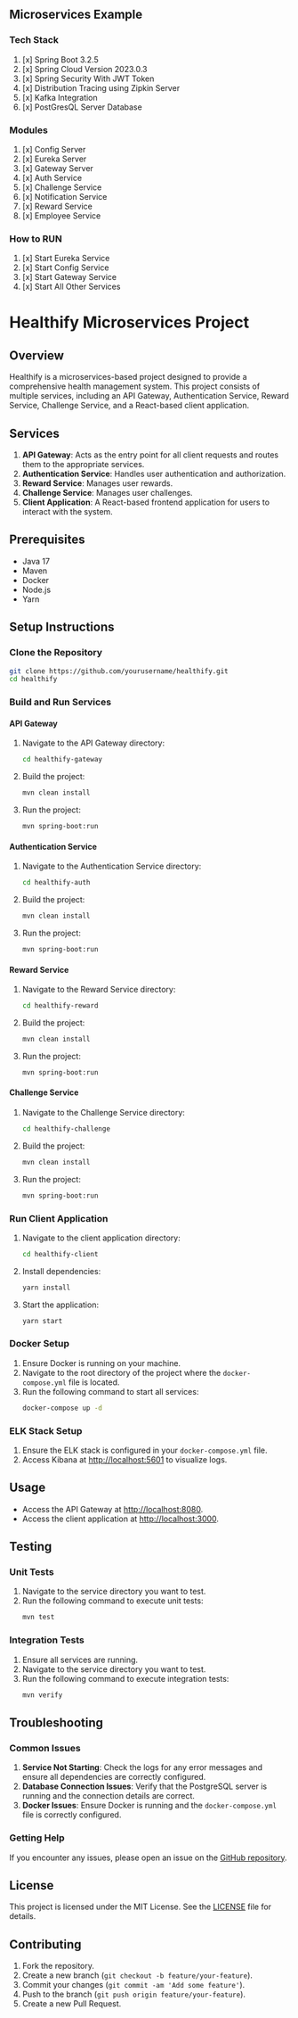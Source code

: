 ## Microservices Example

### Tech Stack

1. [x] Spring Boot 3.2.5
2. [x] Spring Cloud Version 2023.0.3
3. [x] Spring Security With JWT Token
4. [x] Distribution Tracing using Zipkin Server
5. [x] Kafka Integration
6. [x] PostGresQL Server Database

### Modules

1. [x] Config Server
2. [x] Eureka Server
3. [x] Gateway Server
4. [x] Auth Service
5. [x] Challenge Service
6. [x] Notification Service
7. [x] Reward Service
8. [x] Employee Service

### How to RUN

1. [x] Start Eureka Service
2. [x] Start Config Service
3. [x] Start Gateway Service
4. [x] Start All Other Services

# Healthify Microservices Project

## Overview

Healthify is a microservices-based project designed to provide a comprehensive health management system. This project consists of multiple services, including an API Gateway, Authentication Service, Reward Service, Challenge Service, and a React-based client application.

## Services

1. **API Gateway**: Acts as the entry point for all client requests and routes them to the appropriate services.
2. **Authentication Service**: Handles user authentication and authorization.
3. **Reward Service**: Manages user rewards.
4. **Challenge Service**: Manages user challenges.
5. **Client Application**: A React-based frontend application for users to interact with the system.

## Prerequisites

- Java 17
- Maven
- Docker
- Node.js
- Yarn

## Setup Instructions

### Clone the Repository

```sh
git clone https://github.com/yourusername/healthify.git
cd healthify
```

### Build and Run Services

#### API Gateway

1. Navigate to the API Gateway directory:
   ```sh
   cd healthify-gateway
   ```
2. Build the project:
   ```sh
   mvn clean install
   ```
3. Run the project:
   ```sh
   mvn spring-boot:run
   ```

#### Authentication Service

1. Navigate to the Authentication Service directory:
   ```sh
   cd healthify-auth
   ```
2. Build the project:
   ```sh
   mvn clean install
   ```
3. Run the project:
   ```sh
   mvn spring-boot:run
   ```

#### Reward Service

1. Navigate to the Reward Service directory:
   ```sh
   cd healthify-reward
   ```
2. Build the project:
   ```sh
   mvn clean install
   ```
3. Run the project:
   ```sh
   mvn spring-boot:run
   ```

#### Challenge Service

1. Navigate to the Challenge Service directory:
   ```sh
   cd healthify-challenge
   ```
2. Build the project:
   ```sh
   mvn clean install
   ```
3. Run the project:
   ```sh
   mvn spring-boot:run
   ```

### Run Client Application

1. Navigate to the client application directory:
   ```sh
   cd healthify-client
   ```
2. Install dependencies:
   ```sh
   yarn install
   ```
3. Start the application:
   ```sh
   yarn start
   ```

### Docker Setup

1. Ensure Docker is running on your machine.
2. Navigate to the root directory of the project where the `docker-compose.yml` file is located.
3. Run the following command to start all services:
   ```sh
   docker-compose up -d
   ```

### ELK Stack Setup

1. Ensure the ELK stack is configured in your `docker-compose.yml` file.
2. Access Kibana at [http://localhost:5601](http://localhost:5601) to visualize logs.

## Usage

- Access the API Gateway at [http://localhost:8080](http://localhost:8080).
- Access the client application at [http://localhost:3000](http://localhost:3000).

## Testing

### Unit Tests

1. Navigate to the service directory you want to test.
2. Run the following command to execute unit tests:
   ```sh
   mvn test
   ```

### Integration Tests

1. Ensure all services are running.
2. Navigate to the service directory you want to test.
3. Run the following command to execute integration tests:
   ```sh
   mvn verify
   ```

## Troubleshooting

### Common Issues

1. **Service Not Starting**: Check the logs for any error messages and ensure all dependencies are correctly configured.
2. **Database Connection Issues**: Verify that the PostgreSQL server is running and the connection details are correct.
3. **Docker Issues**: Ensure Docker is running and the `docker-compose.yml` file is correctly configured.

### Getting Help

If you encounter any issues, please open an issue on the [GitHub repository](https://github.com/AnilTripathi/healthify/issues).

## License

This project is licensed under the MIT License. See the [LICENSE](LICENSE) file for details.

## Contributing

1. Fork the repository.
2. Create a new branch (`git checkout -b feature/your-feature`).
3. Commit your changes (`git commit -am 'Add some feature'`).
4. Push to the branch (`git push origin feature/your-feature`).
5. Create a new Pull Request.
